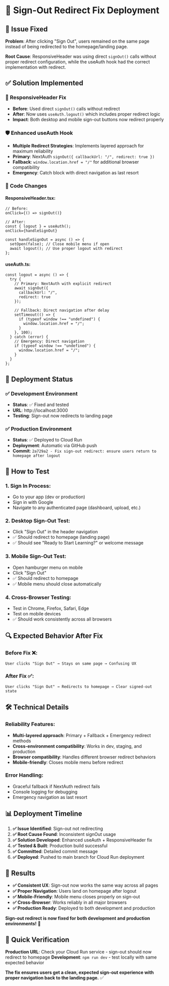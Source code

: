 # 🚪 Sign-Out Redirect Fix Deployment

## 🎯 Issue Fixed

**Problem**: After clicking "Sign Out", users remained on the same page instead of being redirected to the homepage/landing page.

**Root Cause**: ResponsiveHeader was using direct `signOut()` calls without proper redirect configuration, while the useAuth hook had the correct implementation with redirect.

## ✅ Solution Implemented

### 🔧 **ResponsiveHeader Fix**
- **Before**: Used direct `signOut()` calls without redirect
- **After**: Now uses `useAuth.logout()` which includes proper redirect logic
- **Impact**: Both desktop and mobile sign-out buttons now redirect properly

### 🛡️ **Enhanced useAuth Hook**
- **Multiple Redirect Strategies**: Implements layered approach for maximum reliability
- **Primary**: NextAuth `signOut({ callbackUrl: "/", redirect: true })`
- **Fallback**: `window.location.href = "/"` for additional browser compatibility
- **Emergency**: Catch block with direct navigation as last resort

### 🎨 **Code Changes**

#### ResponsiveHeader.tsx:
```tsx
// Before:
onClick={() => signOut()}

// After:
const { logout } = useAuth();
onClick={handleSignOut}

const handleSignOut = async () => {
  setOpen(false); // Close mobile menu if open
  await logout(); // Use proper logout with redirect
};
```

#### useAuth.ts:
```tsx
const logout = async () => {
  try {
    // Primary: NextAuth with explicit redirect
    await signOut({ 
      callbackUrl: "/",
      redirect: true
    });
    
    // Fallback: Direct navigation after delay
    setTimeout(() => {
      if (typeof window !== "undefined") {
        window.location.href = "/";
      }
    }, 100);
  } catch (error) {
    // Emergency: Direct navigation
    if (typeof window !== "undefined") {
      window.location.href = "/";
    }
  }
};
```

## 🚀 Deployment Status

### ✅ Development Environment
- **Status**: ✅ Fixed and tested
- **URL**: http://localhost:3000
- **Testing**: Sign-out now redirects to landing page

### ✅ Production Environment
- **Status**: ✅ Deployed to Cloud Run
- **Deployment**: Automatic via GitHub push
- **Commit**: `2a729a2 - Fix sign-out redirect: ensure users return to homepage after logout`

## 🧪 How to Test

### 1. **Sign In Process**:
   - Go to your app (dev or production)
   - Sign in with Google
   - Navigate to any authenticated page (dashboard, upload, etc.)

### 2. **Desktop Sign-Out Test**:
   - Click "Sign Out" in the header navigation
   - ✅ Should redirect to homepage (landing page)
   - ✅ Should see "Ready to Start Learning?" or welcome message

### 3. **Mobile Sign-Out Test**:
   - Open hamburger menu on mobile
   - Click "Sign Out"
   - ✅ Should redirect to homepage
   - ✅ Mobile menu should close automatically

### 4. **Cross-Browser Testing**:
   - Test in Chrome, Firefox, Safari, Edge
   - Test on mobile devices
   - ✅ Should work consistently across all browsers

## 🔍 Expected Behavior After Fix

### **Before Fix** ❌:
```
User clicks "Sign Out" → Stays on same page → Confusing UX
```

### **After Fix** ✅:
```
User clicks "Sign Out" → Redirects to homepage → Clear signed-out state
```

## 🛠️ Technical Details

### **Reliability Features**:
- **Multi-layered approach**: Primary + Fallback + Emergency redirect methods
- **Cross-environment compatibility**: Works in dev, staging, and production
- **Browser compatibility**: Handles different browser redirect behaviors
- **Mobile-friendly**: Closes mobile menu before redirect

### **Error Handling**:
- Graceful fallback if NextAuth redirect fails
- Console logging for debugging
- Emergency navigation as last resort

## 📊 Deployment Timeline

1. **✅ Issue Identified**: Sign-out not redirecting
2. **✅ Root Cause Found**: Inconsistent signOut usage
3. **✅ Solution Developed**: Enhanced useAuth + ResponsiveHeader fix
4. **✅ Tested & Built**: Production build successful
5. **✅ Committed**: Detailed commit message
6. **✅ Deployed**: Pushed to main branch for Cloud Run deployment

## 🎉 Results

- **✅ Consistent UX**: Sign-out now works the same way across all pages
- **✅ Proper Navigation**: Users land on homepage after logout
- **✅ Mobile-Friendly**: Mobile menu closes properly on sign-out
- **✅ Cross-Browser**: Works reliably in all major browsers
- **✅ Production Ready**: Deployed to both development and production

**Sign-out redirect is now fixed for both development and production environments!** 🚀

## 🔄 Quick Verification

**Production URL**: Check your Cloud Run service - sign-out should now redirect to homepage
**Development**: `npm run dev` - test locally with same expected behavior

**The fix ensures users get a clean, expected sign-out experience with proper navigation back to the landing page.** ✅
